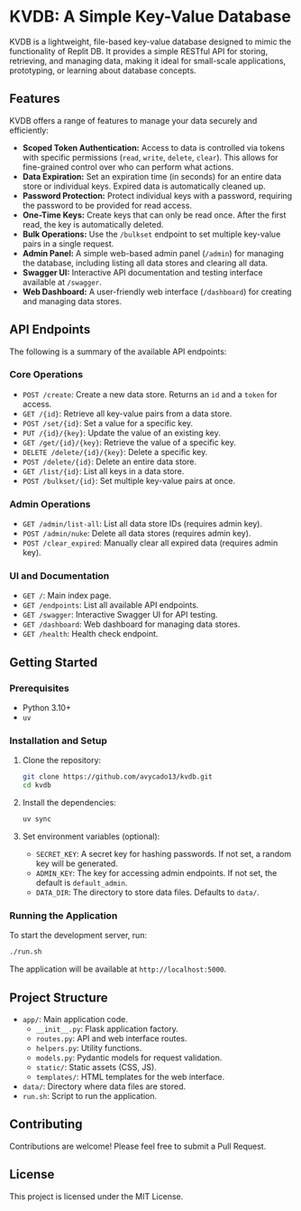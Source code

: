 # KVDB: A Simple Key-Value Database

KVDB is a lightweight, file-based key-value database designed to mimic the functionality of Replit DB. It provides a simple RESTful API for storing, retrieving, and managing data, making it ideal for small-scale applications, prototyping, or learning about database concepts.

## Features

KVDB offers a range of features to manage your data securely and efficiently:

* **Scoped Token Authentication:** Access to data is controlled via tokens with specific permissions (`read`, `write`, `delete`, `clear`). This allows for fine-grained control over who can perform what actions.
* **Data Expiration:** Set an expiration time (in seconds) for an entire data store or individual keys. Expired data is automatically cleaned up.
* **Password Protection:** Protect individual keys with a password, requiring the password to be provided for read access.
* **One-Time Keys:** Create keys that can only be read once. After the first read, the key is automatically deleted.
* **Bulk Operations:** Use the `/bulkset` endpoint to set multiple key-value pairs in a single request.
* **Admin Panel:** A simple web-based admin panel (`/admin`) for managing the database, including listing all data stores and clearing all data.
* **Swagger UI:** Interactive API documentation and testing interface available at `/swagger`.
* **Web Dashboard:** A user-friendly web interface (`/dashboard`) for creating and managing data stores.

## API Endpoints

The following is a summary of the available API endpoints:

### Core Operations

* `POST /create`: Create a new data store. Returns an `id` and a `token` for access.
* `GET /{id}`: Retrieve all key-value pairs from a data store.
* `POST /set/{id}`: Set a value for a specific key.
* `PUT /{id}/{key}`: Update the value of an existing key.
* `GET /get/{id}/{key}`: Retrieve the value of a specific key.
* `DELETE /delete/{id}/{key}`: Delete a specific key.
* `POST /delete/{id}`: Delete an entire data store.
* `GET /list/{id}`: List all keys in a data store.
* `POST /bulkset/{id}`: Set multiple key-value pairs at once.

### Admin Operations

* `GET /admin/list-all`: List all data store IDs (requires admin key).
* `POST /admin/nuke`: Delete all data stores (requires admin key).
* `POST /clear_expired`: Manually clear all expired data (requires admin key).

### UI and Documentation

* `GET /`: Main index page.
* `GET /endpoints`: List all available API endpoints.
* `GET /swagger`: Interactive Swagger UI for API testing.
* `GET /dashboard`: Web dashboard for managing data stores.
* `GET /health`: Health check endpoint.

## Getting Started

### Prerequisites

* Python 3.10+
* `uv`

### Installation and Setup

1. Clone the repository:

    ```bash
    git clone https://github.com/avycado13/kvdb.git
    cd kvdb
    ```

2. Install the dependencies:

    ```bash
    uv sync
    ```

3. Set environment variables (optional):
    * `SECRET_KEY`: A secret key for hashing passwords. If not set, a random key will be generated.
    * `ADMIN_KEY`: The key for accessing admin endpoints. If not set, the default is `default_admin`.
    * `DATA_DIR`: The directory to store data files. Defaults to `data/`.

### Running the Application

To start the development server, run:

```bash
./run.sh
```

The application will be available at `http://localhost:5000`.

## Project Structure

* `app/`: Main application code.
  * `__init__.py`: Flask application factory.
  * `routes.py`: API and web interface routes.
  * `helpers.py`: Utility functions.
  * `models.py`: Pydantic models for request validation.
  * `static/`: Static assets (CSS, JS).
  * `templates/`: HTML templates for the web interface.
* `data/`: Directory where data files are stored.
* `run.sh`: Script to run the application.

## Contributing

Contributions are welcome! Please feel free to submit a Pull Request.

## License

This project is licensed under the MIT License.
